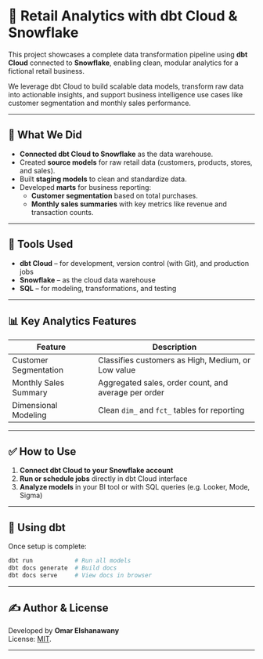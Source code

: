 # 🛒 Retail Analytics with dbt Cloud & Snowflake

This project showcases a complete data transformation pipeline using **dbt Cloud** connected to **Snowflake**, enabling clean, modular analytics for a fictional retail business.

We leverage dbt Cloud to build scalable data models, transform raw data into actionable insights, and support business intelligence use cases like customer segmentation and monthly sales performance.

---

## 🚀 What We Did

- **Connected dbt Cloud to Snowflake** as the data warehouse.
- Created **source models** for raw retail data (customers, products, stores, and sales).
- Built **staging models** to clean and standardize data.
- Developed **marts** for business reporting:
  - **Customer segmentation** based on total purchases.
  - **Monthly sales summaries** with key metrics like revenue and transaction counts.

---

## 🔧 Tools Used

- **dbt Cloud** – for development, version control (with Git), and production jobs
- **Snowflake** – as the cloud data warehouse
- **SQL** – for modeling, transformations, and testing

---

## 📊 Key Analytics Features

| Feature                  | Description                                              |
|--------------------------|----------------------------------------------------------|
| Customer Segmentation    | Classifies customers as High, Medium, or Low value       |
| Monthly Sales Summary    | Aggregated sales, order count, and average per order     |
| Dimensional Modeling     | Clean `dim_` and `fct_` tables for reporting             |

---

## ✅ How to Use

1. **Connect dbt Cloud to your Snowflake account**
2. **Run or schedule jobs** directly in dbt Cloud interface
3. **Analyze models** in your BI tool or with SQL queries (e.g. Looker, Mode, Sigma)

---

## 🚀 Using dbt

Once setup is complete:

```bash
dbt run            # Run all models
dbt docs generate  # Build docs
dbt docs serve     # View docs in browser
```

---

## ✍️ Author & License

Developed by **Omar Elshanawany**  
License: [MIT](LICENSE).

---
